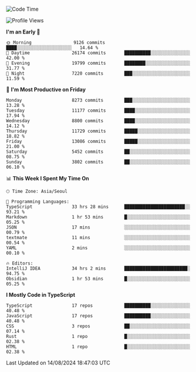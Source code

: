 <!--START_SECTION:waka-->
![Code Time](http://img.shields.io/badge/Code%20Time-6%2C554%20hrs%2029%20mins-blue)

![Profile Views](http://img.shields.io/badge/Profile%20Views-0-blue)

**I'm an Early 🐤** 

```text
🌞 Morning                9126 commits        ████░░░░░░░░░░░░░░░░░░░░░   14.64 % 
🌆 Daytime                26174 commits       ██████████░░░░░░░░░░░░░░░   42.00 % 
🌃 Evening                19799 commits       ████████░░░░░░░░░░░░░░░░░   31.77 % 
🌙 Night                  7220 commits        ███░░░░░░░░░░░░░░░░░░░░░░   11.59 % 
```
📅 **I'm Most Productive on Friday** 

```text
Monday                   8273 commits        ███░░░░░░░░░░░░░░░░░░░░░░   13.28 % 
Tuesday                  11177 commits       ████░░░░░░░░░░░░░░░░░░░░░   17.94 % 
Wednesday                8800 commits        ████░░░░░░░░░░░░░░░░░░░░░   14.12 % 
Thursday                 11729 commits       █████░░░░░░░░░░░░░░░░░░░░   18.82 % 
Friday                   13086 commits       █████░░░░░░░░░░░░░░░░░░░░   21.00 % 
Saturday                 5452 commits        ██░░░░░░░░░░░░░░░░░░░░░░░   08.75 % 
Sunday                   3802 commits        ██░░░░░░░░░░░░░░░░░░░░░░░   06.10 % 
```


📊 **This Week I Spent My Time On** 

```text
🕑︎ Time Zone: Asia/Seoul

💬 Programming Languages: 
TypeScript               33 hrs 28 mins      ███████████████████████░░   93.21 % 
Markdown                 1 hr 53 mins        █░░░░░░░░░░░░░░░░░░░░░░░░   05.25 % 
JSON                     17 mins             ░░░░░░░░░░░░░░░░░░░░░░░░░   00.79 % 
textmate                 11 mins             ░░░░░░░░░░░░░░░░░░░░░░░░░   00.54 % 
YAML                     2 mins              ░░░░░░░░░░░░░░░░░░░░░░░░░   00.10 % 

🔥 Editors: 
IntelliJ IDEA            34 hrs 2 mins       ████████████████████████░   94.75 % 
Obsidian                 1 hr 53 mins        █░░░░░░░░░░░░░░░░░░░░░░░░   05.25 % 
```

**I Mostly Code in TypeScript** 

```text
TypeScript               17 repos            ██████████░░░░░░░░░░░░░░░   40.48 % 
JavaScript               17 repos            ██████████░░░░░░░░░░░░░░░   40.48 % 
CSS                      3 repos             ██░░░░░░░░░░░░░░░░░░░░░░░   07.14 % 
Rust                     1 repo              █░░░░░░░░░░░░░░░░░░░░░░░░   02.38 % 
HTML                     1 repo              █░░░░░░░░░░░░░░░░░░░░░░░░   02.38 % 
```




 Last Updated on 14/08/2024 18:47:03 UTC
<!--END_SECTION:waka-->
